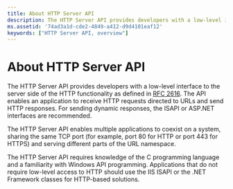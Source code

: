 ```yaml
---
title: About HTTP Server API
description: The HTTP Server API provides developers with a low-level interface to the server side of the HTTP functionality as defined in RFC 2616.
ms.assetid: '74ad3a1d-cde2-4849-a412-d9d4101eaf12'
keywords: ["HTTP Server API, overview"]
---
```


# About HTTP Server API

The HTTP Server API provides developers with a low-level interface to the server side of the HTTP functionality as defined in [RFC 2616](Http://go.microsoft.com/fwlink/p/?linkid=84048). The API enables an application to receive HTTP requests directed to URLs and send HTTP responses. For sending dynamic responses, the ISAPI or ASP.NET interfaces are recommended.

The HTTP Server API enables multiple applications to coexist on a system, sharing the same TCP port (for example, port 80 for HTTP or port 443 for HTTPS) and serving different parts of the URL namespace.

The HTTP Server API requires knowledge of the C programming language and a familiarity with Windows API programming. Applications that do not require low-level access to HTTP should use the IIS ISAPI or the .NET Framework classes for HTTP-based solutions.

 

 




